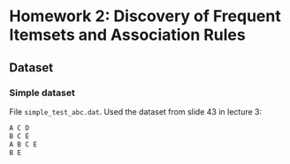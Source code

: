 # Homework 2: Discovery of Frequent Itemsets and Association Rules

## Dataset

### Simple dataset

File `simple_test_abc.dat`. Used the dataset from slide 43 in lecture 3:

```sh
A C D
B C E
A B C E
B E
```

